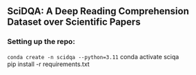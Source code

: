 ## SciDQA: A Deep Reading Comprehension Dataset over Scientific Papers

### Setting up the repo:  
`conda create -n scidqa --python=3.11`
conda activate sciqa  
pip install -r requirements.txt  
